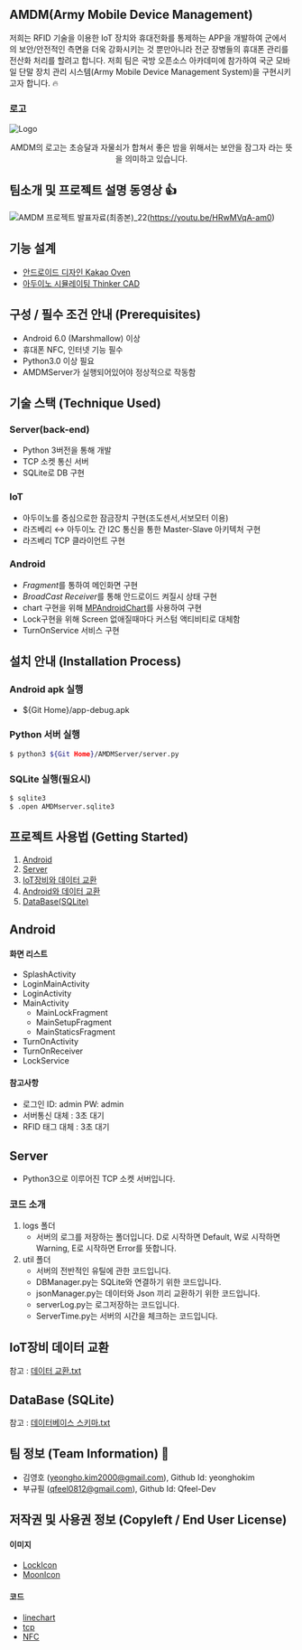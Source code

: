 ## AMDM(Army Mobile Device Management)
저희는 RFID 기술을 이용한 IoT 장치와 휴대전화를 통제하는 APP을 개발하여 군에서의 보안/안전적인 측면을 더욱 강화시키는 것 뿐만아니라 전군 장병들의 휴대폰 관리를 전산화 처리를 할려고 합니다.
저희 팀은 국방 오픈소스 아카데미에 참가하여 국군 모바일 단말 장치 관리 시스템(Army Mobile Device Management System)을 구현시키고자 합니다. 🔥

### 로고

![Logo](https://github.com/yeonghokim/AMDM/blob/main/logo/Logo_Github.png)

<p align="center">AMDM의 로고는 초승달과 자물쇠가 합쳐서 좋은 밤을 위해서는 보안을 잠그자 라는 뜻을 의미하고 있습니다.</p>

## 팀소개 및 프로젝트 설명 동영상 👍
![AMDM 프로젝트 발표자료(최종본)_22](https://user-images.githubusercontent.com/71952165/97779919-a1fa2f80-1bc4-11eb-9d8d-1fddcd1b012c.png)(https://youtu.be/HRwMVqA-am0)


## 기능 설계
 - [안드로이드 디자인 Kakao Oven](https://ovenapp.io/project/qREXQacVLW1qzBvL5xhXo0wNgUoqVt7W#ScIyR)
 - [아두이노 시뮬레이팅 Thinker CAD](https://www.tinkercad.com/things/cZuXuEFHrnm)
## 구성 / 필수 조건 안내 (Prerequisites)
* Android 6.0 (Marshmallow) 이상 
* 휴대폰 NFC, 인터넷 기능 필수
* Python3.0 이상 필요
* AMDMServer가 실행되어있어야 정상적으로 작동함

## 기술 스택 (Technique Used)
### Server(back-end)
 - Python 3버전을 통해 개발
 - TCP 소켓 통신 서버
 - SQLite로 DB 구현

### IoT
 - 아두이노를 중심으로한 잠금장치 구현(조도센서,서보모터 이용)
 - 라즈베리 ↔ 아두이노 간 I2C 통신을 통한 Master-Slave 아키텍처 구현
 - 라즈베리 TCP 클라이언트 구현

### Android
 - *Fragment*를 통하여 메인화면 구현
 - *BroadCast Receiver*를 통해 안드로이드 켜질시 상태 구현
 - chart 구현을 위해 [MPAndroidChart](https://github.com/PhilJay/MPAndroidChart)를 사용하여 구현
 - Lock구현을 위해 Screen 없애질때마다 커스텀 액티비티로 대체함
 - TurnOnService 서비스 구현

## 설치 안내 (Installation Process)

### Android apk 실행
* ${Git Home}/app-debug.apk

### Python 서버 실행
```bash
$ python3 ${Git Home}/AMDMServer/server.py
```

### SQLite 실행(필요시)
```bash
$ sqlite3
$ .open AMDMserver.sqlite3
```

## 프로젝트 사용법 (Getting Started)
1. [Android](https://github.com/yeonghokim/AMDM#android-1)
2. [Server](https://github.com/yeonghokim/AMDM#server)
3. [IoT장비와 데이터 교환](https://github.com/yeonghokim/AMDM#iot%EC%9E%A5%EB%B9%84-%EB%8D%B0%EC%9D%B4%ED%84%B0-%EA%B5%90%ED%99%98)
4. [Android와 데이터 교환](https://github.com/yeonghokim/AMDM#android-%EB%8D%B0%EC%9D%B4%ED%84%B0-%EA%B5%90%ED%99%98)
5. [DataBase(SQLite)](https://github.com/yeonghokim/AMDM#database-sqlite)

## Android
#### 화면 리스트
* SplashActivity
* LoginMainActivity
* LoginActivity
* MainActivity
    * MainLockFragment
    * MainSetupFragment
    * MainStaticsFragment
* TurnOnActivity
* TurnOnReceiver
* LockService
#### 참고사항
* 로그인 ID: admin PW: admin
* 서버통신 대체 : 3초 대기
* RFID 태그 대체 : 3초 대기

## Server
* Python3으로 이루어진 TCP 소켓 서버입니다.

### 코드 소개
1. logs 폴더
    * 서버의 로그를 저장하는 폴더입니다. D로 시작하면 Default, W로 시작하면 Warning, E로 시작하면 Error를 뜻합니다.
2. util 폴더
    * 서버의 전반적인 유틸에 관한 코드입니다.
    * DBManager.py는 SQLite와 연결하기 위한 코드입니다.
    * jsonManager.py는 데이터와 Json 끼리 교환하기 위한 코드입니다.
    * serverLog.py는 로그저장하는 코드입니다.
    * ServerTime.py는 서버의 시간을 체크하는 코드입니다.
    
## IoT장비 데이터 교환
참고 : [데이터 교환.txt](https://github.com/osamhack2020/APP_AMDM_KimChunma/blob/main/%EB%8D%B0%EC%9D%B4%ED%84%B0%20%EA%B5%90%ED%99%98.txt)

## DataBase (SQLite)
참고 : [데이터베이스 스키마.txt](https://github.com/osamhack2020/APP_AMDM_KimChunma/blob/main/%EB%8D%B0%EC%9D%B4%ED%84%B0%EB%B2%A0%EC%9D%B4%EC%8A%A4%20%EC%8A%A4%ED%82%A4%EB%A7%88.txt)


## 팀 정보 (Team Information) 💙
- 김영호 (yeongho.kim2000@gmail.com), Github Id: yeonghokim
- 부규필 (qfeel0812@gmail.com), Github Id: Qfeel-Dev

## 저작권 및 사용권 정보 (Copyleft / End User License)
#### 이미지
 * [LockIcon](https://www.flaticon.com/free-icon/lock_3039495?term=lock&page=1&position=65)
 * [MoonIcon](https://www.flaticon.com/free-icon/moon_1030337?term=moon&page=2&position=85)
#### 코드
 * [linechart](https://github.com/PhilJay/MPAndroidChart)
 * [tcp](https://github.com/DDANGEUN/TCP_ClientSocket/tree/master)
 * [NFC](https://github.com/codexpedia/android_nfc_read_write)
